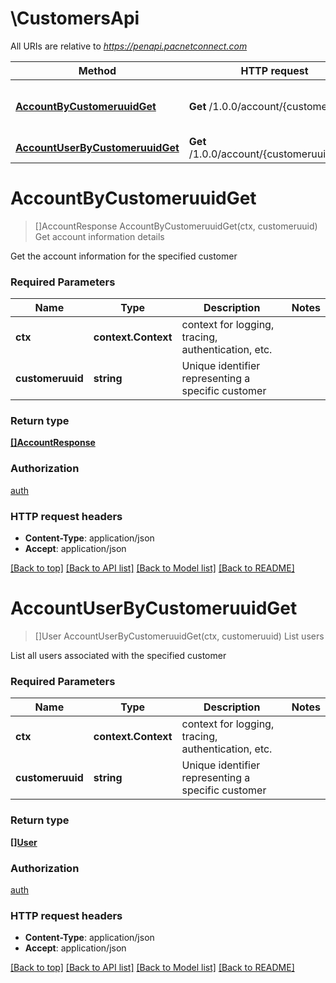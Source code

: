 # \CustomersApi

All URIs are relative to *https://penapi.pacnetconnect.com*

Method | HTTP request | Description
------------- | ------------- | -------------
[**AccountByCustomeruuidGet**](CustomersApi.md#AccountByCustomeruuidGet) | **Get** /1.0.0/account/{customeruuid} | Get account information details
[**AccountUserByCustomeruuidGet**](CustomersApi.md#AccountUserByCustomeruuidGet) | **Get** /1.0.0/account/{customeruuid}/user | List users


# **AccountByCustomeruuidGet**
> []AccountResponse AccountByCustomeruuidGet(ctx, customeruuid)
Get account information details

Get the account information for the specified customer

### Required Parameters

Name | Type | Description  | Notes
------------- | ------------- | ------------- | -------------
 **ctx** | **context.Context** | context for logging, tracing, authentication, etc.
  **customeruuid** | **string**| Unique identifier representing a specific customer | 

### Return type

[**[]AccountResponse**](AccountResponse.md)

### Authorization

[auth](../README.md#auth)

### HTTP request headers

 - **Content-Type**: application/json
 - **Accept**: application/json

[[Back to top]](#) [[Back to API list]](../README.md#documentation-for-api-endpoints) [[Back to Model list]](../README.md#documentation-for-models) [[Back to README]](../README.md)

# **AccountUserByCustomeruuidGet**
> []User AccountUserByCustomeruuidGet(ctx, customeruuid)
List users

List all users associated with the specified customer

### Required Parameters

Name | Type | Description  | Notes
------------- | ------------- | ------------- | -------------
 **ctx** | **context.Context** | context for logging, tracing, authentication, etc.
  **customeruuid** | **string**| Unique identifier representing a specific customer | 

### Return type

[**[]User**](User.md)

### Authorization

[auth](../README.md#auth)

### HTTP request headers

 - **Content-Type**: application/json
 - **Accept**: application/json

[[Back to top]](#) [[Back to API list]](../README.md#documentation-for-api-endpoints) [[Back to Model list]](../README.md#documentation-for-models) [[Back to README]](../README.md)


